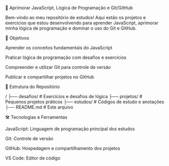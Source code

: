 🚀 Aprimorar JavaScript, Lógica de Programação e Git/GitHub

Bem-vindo ao meu repositório de estudos! Aqui estão os projetos e exercícios que estou desenvolvendo para aprender JavaScript, aprimorar minha lógica de programação e dominar o uso do Git e GitHub.

📌 Objetivos

Aprender os conceitos fundamentais do JavaScript

Praticar lógica de programação com desafios e exercícios

Compreender e utilizar Git para controle de versão

Publicar e compartilhar projetos no GitHub

📂 Estrutura do Repositório

/
├── desafios/            # Exercícios e desafios de lógica
├── projetos/            # Pequenos projetos práticos
├── estudos/             # Códigos de estudo e anotações
├── README.md            # Este arquivo

🛠 Tecnologias e Ferramentas

JavaScript: Linguagem de programação principal dos estudos

Git: Controle de versão

GitHub: Hospedagem e compartilhamento dos projetos

VS Code: Editor de código
